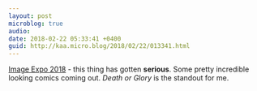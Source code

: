 ```yaml
---
layout: post
microblog: true
audio: 
date: 2018-02-22 05:33:41 +0400
guid: http://kaa.micro.blog/2018/02/22/013341.html
---
```

[Image Expo 2018](http://www.comicsbeat.com/image-expo-2018-wrap-up-with-netflix-kirkman-mcfarland-williams-wu-rosenberg-and-more/) - this thing has gotten **serious**. Some pretty incredible looking comics coming out. _Death or Glory_  is the standout for me.
